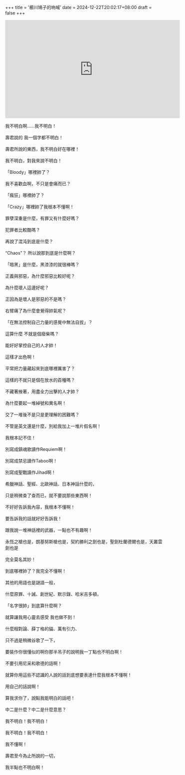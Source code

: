 +++
title = '櫛川鳩子的吶喊'
date = 2024-12-22T20:02:17+08:00
draft = false
+++

<iframe width="560" height="315" src="https://www.youtube.com/embed/S7-P61KBPuQ?si=5Q_QX07gZwOFeYnr" title="YouTube video player" frameborder="0" allow="accelerometer; autoplay; clipboard-write; encrypted-media; gyroscope; picture-in-picture; web-share" referrerpolicy="strict-origin-when-cross-origin" allowfullscreen></iframe>

我不明白啊……我不明白！<br>  
壽君說的 我一個字都不明白！<br>  
壽君所說的東西，我不明白好在哪裡！<br>  
我不明白，對我來說不明白！<br>  
「Bloody」哪裡帥了？<br>  
我不喜歡血啊，不只是會痛而已？<br>  
「瘋狂」哪裡帥了？<br>  
「Crazy」哪裡帥了我根本不懂啊！<br>  
罪孽深重是什麼，有罪又有什麼好嗎？<br>  
犯罪者比較酷嗎？<br>  
再說了混沌到底是什麼？<br>  
“Chaos”？ 所以說那到底是什麼啊？<br>  
「暗黑」是什麼，黑漆漆的就很棒嗎？<br>  
正義與邪惡，為什麼邪惡比較好呢？<br>  
為什麼壞人這邊好呢？<br>  
正因為是壞人是邪惡的不是嗎？<br>  
右臂痛了為什麼會覺得帥氣呢？<br>  
「在無法控制自己力量的感覺中無法自拔」？<br>  
這算什麼 不就是個廢柴嗎？<br>  
能好好掌控自己的人才帥！<br>  
這樣才出色啊！<br>  
平常把力量藏起來到底哪裡厲害了？<br>  
這樣的不就只是個在放水的孬種嗎？<br>  
不藏著掖著，用盡全力出擊的人才帥？<br>  
為什麼要起一堆綽號和異名啊！<br>  
交了一堆後不是只是更理解的困難嗎？<br>  
不管是英文還是什麼，別給我加上一堆片假名啊！<br>  
我根本記不住！<br>  
別寫成鎮魂歌讀作Requiem啊！<br>  
別寫成禁忌讀作Taboo啊！<br>  
別寫成聖戰讀作Jihad啊！<br>  
希臘神話、聖經、北歐神話、日本神話什麼的，<br>  
只是稍微查了查而已，就不要說那些東西啊！<br>  
不好好告訴我內容，我根本不懂啊！<br>  
要告訴我的話就好好告訴我！<br>  
跟我說一堆神話裡的武器，一點也不有趣啊！<br>  
永恆之槍也是，朗基努斯槍也是，契約勝利之劍也是，聖劍杜蘭德爾也是，天叢雲劍也是<br>  
完全莫名其妙！<br>  
到底哪裡帥了？我完全不懂啊！<br>  
其他的用語也是謎語一般，<br>  
什麼原罪、十誡、創世紀、默示錄、哈米吉多頓，<br>  
「名字很帥」到底算什麼啊？<br>  
就算讓我用心靈去感受 我也做不到！<br>  
什麼相對論、薛丁格的貓、萬有引力、<br>  
只不過是稍微谷歌了一下，<br>  
要裝作你很懂似的啊你那半吊子的說明我一丁點也不明白啊！<br>  
不要引用尼采和歌德的話啊！<br>  
就算你用這些不認識的人說的話到底想要表達什麼我根本不懂啊！<br>  
用自己的話說啊！<br>  
算我求你了，說點我能明白的話吧！<br>  
中二是什麼？中二是什麼意思？<br>  
我不明白！我不明白！<br>  
我不明白！我不明白！<br>  
我不懂啊！<br>  
壽君至今為止所說的一切，<br>  
我半點也不明白啊！<br>  
